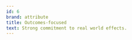 ```yaml
---
id: 6
brand: attribute
title: Outcomes-focused
text: Strong commitment to real world effects.
---
```

